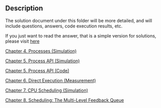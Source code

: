 ## Description

The solution document under this folder will be more detailed, and will include questions, answers, code execution results, etc.

If you just want to read the answer, that is a simple version for solutions, please visit [here](../solution.md)

[Chapter 4. Processes (Simulation)](./ch4-simulation.md)

[Chapter 5. Process API (Simulation)](./ch5-simulation.md)

[Chapter 5. Process API (Code)](./ch5-code.md)

[Chapter 6. Direct Execution (Measurement)](./ch6-measurement.md)

[Chapter 7. CPU Scheduling (Simulation)](./ch7-simulation.md)

[Chapter 8. Scheduling: The Multi-Level Feedback Queue](./ch8-simulation.md)
